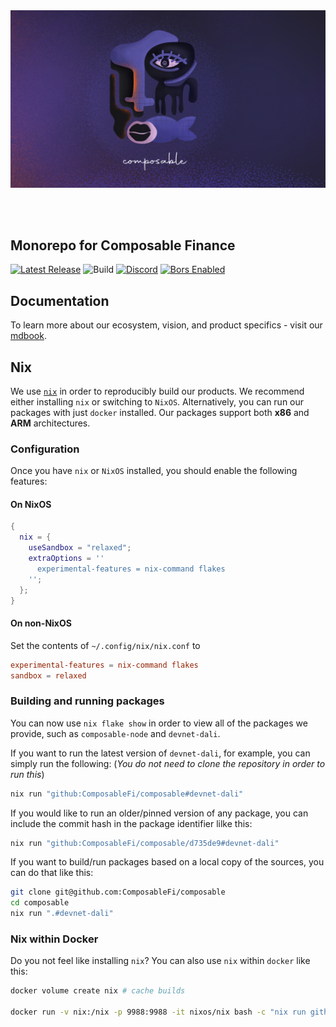 
<br />
<br />

<p align="center">
  <img alt="Composable Finance" title="Composable Finance" src="banner.png">
</p>

<br />
<br />

## Monorepo for Composable Finance

[![Latest Release](https://img.shields.io/github/v/tag/composablefi/composable)][latest-url]
![Build][build-badge]
[![Discord][discord-badge]][discord-url]
[![Bors Enabled][bors-badge]][bors-url]

[latest-url]: https://github.com/composablefi/composable/tags

[build-badge]: https://github.com/composablefi/composable/actions/workflows/check.yml/badge.svg

[discord-badge]: https://img.shields.io/badge/Discord-gray?logo=discord
[discord-url]: https://discord.gg/pFZn2GCn65

[bors-badge]: https://bors.tech/images/badge_small.svg
[bors-url]: https://app.bors.tech/repositories/45659

## Documentation

To learn more about our ecosystem, vision, and product specifics - visit our 
[mdbook](https://docs.composable.finance).


## Nix

We use [`nix`](https://nixos.org/) in order to reproducibly build our products. We recommend either installing `nix` or switching to `NixOS`. Alternatively, you can run our packages with just `docker` installed.
Our packages support both **x86** and **ARM** architectures.


### Configuration

Once you have `nix` or `NixOS` installed, you should enable the following features:

#### On NixOS
```nix
{
  nix = {
    useSandbox = "relaxed";
    extraOptions = ''
      experimental-features = nix-command flakes
    '';
  };
}
```

#### On non-NixOS
Set the contents of `~/.config/nix/nix.conf` to 

```conf
experimental-features = nix-command flakes
sandbox = relaxed
```

### Building and running packages

You can now use `nix flake show` in order to view all of the packages we provide, such as `composable-node` and `devnet-dali`.

If you want to run the latest version of  `devnet-dali`, for example, you can simply run the following:
(_You do not need to clone the repository in order to run this_)

```bash
nix run "github:ComposableFi/composable#devnet-dali"
```

If you would like to run an older/pinned version of any package, you can include the commit hash in the package identifier lilke this:

```bash
nix run "github:ComposableFi/composable/d735de9#devnet-dali"
```

If you want to build/run packages based on a local copy of the sources, you can do that like this:


```bash
git clone git@github.com:ComposableFi/composable
cd composable
nix run ".#devnet-dali"
```

### Nix within Docker

Do you not feel like installing `nix`? You can also use `nix` within `docker` like this:

```bash
docker volume create nix # cache builds

docker run -v nix:/nix -p 9988:9988 -it nixos/nix bash -c "nix run github:ComposableFi/composable#devnet-dali --extra-experimental-features nix-command --extra-experimental-features flakes"
```


